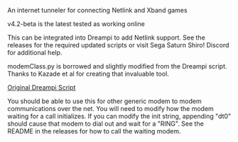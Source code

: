 An internet tunneler for connecting Netlink and Xband games

v4.2-beta is the latest tested as working online

This can be integrated into Dreampi to add Netlink support. See the releases for the required updated scripts or visit Sega Saturn Shiro! Discord for additional help.

modemClass.py is borrowed and slightly modified from the Dreampi script. Thanks to Kazade et al for creating that invaluable tool.

[Original Dreampi Script](https://github.com/Kazade/dreampi)

You should be able to use this for other generic modem to modem communications over the net. You will need to modify how the modem waiting for a call initializes. If you can modify the init string, appending "dt0" should cause that modem to dial out and wait for a "RING". See the README in the releases for how to call the waiting modem.
